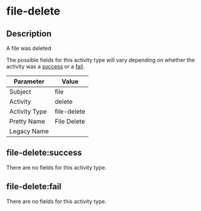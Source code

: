 file-delete
===========

Description
-----------
A file was deleted

The possible fields for this activity type will vary depending on whether the activity was a [success](#file-deletesuccess) or a [fail](#file-deletefail).

| Parameter     | Value       |
| ------------- | ----------- |
| Subject       | file        |
| Activity      | delete      |
| Activity Type | file-delete |
| Pretty Name   | File Delete |
| Legacy Name   |             |

file-delete:success
-------------------

There are no fields for this activity type.


file-delete:fail
----------------

There are no fields for this activity type.
